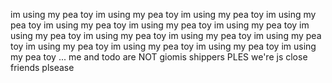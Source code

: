 im using my pea toy im using my pea toy im using my pea toy im using my pea toy im using my pea toy im using my pea toy im using my pea toy im using my pea toy im using my pea toy im using my pea toy im using my pea toy im using my pea toy im using my pea toy im using my pea toy im using my pea toy  ... me and todo are NOT giomis shippers PLES we're js close friends plsease
